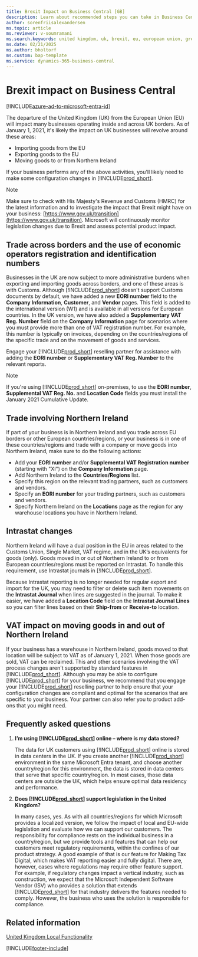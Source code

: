 ```yaml
---
title: Brexit Impact on Business Central [GB]
description: Learn about recommended steps you can take in Business Central to help manage the impact of the United Kingdom leaving the European Union.
author: sorenfriisalexandersen
ms.topic: article
ms.reviewer: v-soumramani
ms.search.keywords: united kingdom, uk, brexit, eu, european union, great britain, northern ireland
ms.date: 02/21/2025
ms.author: bholtorf
ms.custom: bap-template
ms.service: dynamics-365-business-central
---
```


# Brexit impact on Business Central

[!INCLUDE[azure-ad-to-microsoft-entra-id](~/../shared-content/shared/azure-ad-to-microsoft-entra-id.md)]

The departure of the United Kingdom (UK) from the European Union (EU) will impact many businesses operating inside and across UK borders. As of January 1, 2021, it's likely the impact on UK businesses will revolve around these areas:

* Importing goods from the EU
* Exporting goods to the EU
* Moving goods to or from Northern Ireland

If your business performs any of the above activities, you'll likely need to make some configuration changes in [!INCLUDE[prod_short](../../includes/prod_short.md)].

> [!NOTE]  
> Make sure to check with His Majesty's Revenue and Customs (HMRC) for the latest information and to investigate the impact that Brexit might have on your business: [https://www.gov.uk/transition](https://www.gov.uk/transition). Microsoft will continuously monitor legislation changes due to Brexit and assess potential product impact.

## Trade across borders and the use of economic operators registration and identification numbers

Businesses in the UK are now subject to more administrative burdens when exporting and importing goods across borders, and one of these areas is with Customs. Although [!INCLUDE[prod_short](../../includes/prod_short.md)] doesn't support Customs documents by default, we have added a new **EORI number** field to the **Company Information**, **Customer**, and **Vendor** pages. This field is added to the international version (W1) and is available in all versions for European countries. In the UK version, we have also added a **Supplementary VAT Reg. Number** field on the **Company Information** page for scenarios where you must provide more than one of VAT registration number. For example, this number is typically on invoices, depending on the countries/regions of the specific trade and on the movement of goods and services.

Engage your [!INCLUDE[prod_short](../../includes/prod_short.md)] reselling partner for assistance with adding the **EORI number** or **Supplementary VAT Reg. Number** to the relevant reports.  

> [!NOTE]  
> If you're using [!INCLUDE[prod_short](../../includes/prod_short.md)] on-premises, to use the **EORI number**, **Supplemental VAT Reg. No.** and **Location Code** fields you must install the January 2021 Cumulative Update.

## Trade involving Northern Ireland

If part of your business is in Northern Ireland and you trade across EU borders or other European countries/regions, or your business is in one of these countries/regions and trade with a company or move goods into Northern Ireland, make sure to do the following actions:

* Add your **EORI number** and/or **Supplemental VAT Registration number** (starting with "XI") on the **Company Information** page.
* Add Northern Ireland to the **Countries/Regions** list.
* Specify this region on the relevant trading partners, such as customers and vendors.
* Specify an **EORI number** for your trading partners, such as customers and vendors.
* Specify Northern Ireland on the **Locations** page as the region for any warehouse locations you have in Northern Ireland.  

## Intrastat changes

Northern Ireland will have a dual position in the EU in areas related to the Customs Union, Single Market, VAT regime, and in the UK’s equivalents for goods (only). Goods moved in or out of Northern Ireland to or from European countries/regions must be reported on Intrastat. To handle this requirement, use Intrastat journals in [!INCLUDE[prod_short](../../includes/prod_short.md)].

Because Intrastat reporting is no longer needed for regular export and import for the UK, you may need to filter or delete such item movements on the **Intrastat Journal** when lines are suggested in the journal. To make it easier, we have added a **Location Code** field on the **Intrastat Journal Lines** so you can filter lines based on their **Ship-from** or **Receive-to** location.

## VAT impact on moving goods in and out of Northern Ireland

If your business has a warehouse in Northern Ireland, goods moved to that location will be subject to VAT as of January 1, 2021. When those goods are sold, VAT can be reclaimed. This and other scenarios involving the VAT process changes aren't supported by standard features in [!INCLUDE[prod_short](../../includes/prod_short.md)]. Although you may be able to configure [!INCLUDE[prod_short](../../includes/prod_short.md)] for your business, we recommend that you engage your [!INCLUDE[prod_short](../../includes/prod_short.md)] reselling partner to help ensure that your configuration changes are compliant and optimal for the scenarios that are specific to your business. Your partner can also refer you to product add-ons that you might need.

## Frequently asked questions

1. **I’m using [!INCLUDE[prod_short](../../includes/prod_short.md)] online – where is my data stored?**

    The data for UK customers using [!INCLUDE[prod_short](../../includes/prod_short.md)] online is stored in data centers in the UK. If you create another [!INCLUDE[prod_short](../../includes/prod_short.md)] environment in the same Microsoft Entra tenant, and choose another country/region for this environment, the data is stored in data centers that serve that specific country/region. In most cases, those data centers are outside the UK, which helps ensure optimal data residency and performance.

2. **Does [!INCLUDE[prod_short](../../includes/prod_short.md)] support legislation in the United Kingdom?**

    In many cases, yes. As with all countries/regions for which Microsoft provides a localized version, we follow the impact of local and EU-wide legislation and evaluate how we can support our customers. The responsibility for compliance rests on the individual business in a country/region, but we provide tools and features that can help our customers meet regulatory requirements, within the confines of our product strategy. A good example of that is our feature for Making Tax Digital, which makes VAT reporting easier and fully digital. There are, however, cases where regulations may require other feature support. For example, if regulatory changes impact a vertical industry, such as construction, we expect that the Microsoft Independent Software Vendor (ISV) who provides a solution that extends [!INCLUDE[prod_short](../../includes/prod_short.md)] for that industry delivers the features needed to comply. However, the business who uses the solution is responsible for compliance.

## Related information

[United Kingdom Local Functionality](united-kingdom-local-functionality.md)  

[!INCLUDE[footer-include](../../includes/footer-banner.md)]
